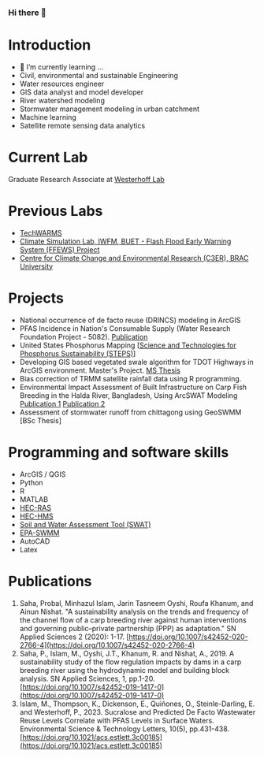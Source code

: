 ### Hi there 👋

# Introduction

- 🌱 I’m currently learning ...
- Civil, environmental and sustainable Engineering
- Water resources engineer
- GIS data analyst and model developer
- River watershed modeling
- Stormwater management modeling in urban catchment
- Machine learning
- Satellite remote sensing data analytics

# Current Lab
Graduate Research Associate at [Westerhoff Lab](https://westerhoff.engineering.asu.edu/)

# Previous Labs
- [TechWARMS](https://www.techwarms.org/old-team)
- [Climate Simulation Lab, IWFM, BUET - Flash Flood Early Warning System (FFEWS) Project](https://ffews.github.io/about.html)
- [Centre for Climate Change and Environmental Research (C3ER), BRAC University](https://www.bracu.ac.bd/academics/centres-and-initiatives/c3er)

# Projects

- National occurrence of de facto reuse (DRINCS) modeling in ArcGIS
- PFAS Incidence in Nation's Consumable Supply (Water Research Foundation Project - 5082). [Publication](https://doi.org/10.1021/acs.estlett.3c00185)
- United States Phosphorus Mapping [[Science and Technologies for Phosphorus Sustainability (STEPS)](https://steps-center.org/)]
- Developing GIS based vegetated swale algorithm for TDOT Highways in ArcGIS environment. Master's Project. [MS Thesis](http://login.ezproxy1.lib.asu.edu/login?url=https://www.proquest.com/dissertations-theses/development-gis-based-algorithm-delineate-median/docview/2445995494/se-2?accountid=4485)
- Bias correction of TRMM satellite rainfall data using R programming.
- Environmental Impact Assessment of Built Infrastructure on Carp Fish Breeding in the Halda River, Bangladesh, Using ArcSWAT Modeling [Publication 1](https://doi.org/10.1007/s42452-020-2766-4) [Publication 2](https://doi.org/10.1007/s42452-019-1417-0)
- Assessment of stormwater runoff from chittagong using GeoSWMM [BSc Thesis]

# Programming and software skills

- ArcGIS / QGIS
- Python
- R
- MATLAB
- [HEC-RAS](https://www.hec.usace.army.mil/software/hec-ras/)
- [HEC-HMS](https://www.hec.usace.army.mil/software/hec-hms/)
- [Soil and Water Assessment Tool (SWAT)](https://swat.tamu.edu/)
- [EPA-SWMM](https://www.epa.gov/water-research/storm-water-management-model-swmm)
- AutoCAD
- Latex

# Publications
1. Saha, Probal, Minhazul Islam, Jarin Tasneem Oyshi, Roufa Khanum, and Ainun Nishat. "A sustainability analysis on the trends and frequency of the channel flow of a carp breeding river against human interventions and governing public–private partnership (PPP) as adaptation." SN Applied Sciences 2 (2020): 1-17. [https://doi.org/10.1007/s42452-020-2766-4](https://doi.org/10.1007/s42452-020-2766-4)
2. Saha, P., Islam, M., Oyshi, J.T., Khanum, R. and Nishat, A., 2019. A sustainability study of the flow regulation impacts by dams in a carp breeding river using the hydrodynamic model and building block analysis. SN Applied Sciences, 1, pp.1-20. [https://doi.org/10.1007/s42452-019-1417-0](https://doi.org/10.1007/s42452-019-1417-0)
3. Islam, M., Thompson, K., Dickenson, E., Quiñones, O., Steinle-Darling, E. and Westerhoff, P., 2023. Sucralose and Predicted De Facto Wastewater Reuse Levels Correlate with PFAS Levels in Surface Waters. Environmental Science & Technology Letters, 10(5), pp.431-438. [https://doi.org/10.1021/acs.estlett.3c00185](https://doi.org/10.1021/acs.estlett.3c00185)
